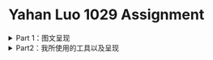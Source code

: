 # Yahan Luo 1029 Assignment
<details>
<summary> Part 1：图文呈现 </summary>
  
## 我国废玻璃回收总量下降 玻璃容器回收再生产业受阻

2019年10月21日，《中国再生资源行业发展报告（2019）》在商务部流通业发展司网站正式发布。该报告显示，2018 年我国废玻璃回收总量为1040吨，同比下降2.8%；同比增长率在十大再生资源类别中排名倒数第二。其中，我国日用玻璃及制品废玻璃回收利用量为300 万吨，占废玻璃总回收利用量的 28.8%，同比下降达2.5%。  

<div align=center><img width="450" src="https://github.com/YahanLuo/2019-Visual-Data-Journalism/blob/master/Assignment%201029/Pictures/pic1%20final.png"/></div>

玻璃是一种能百分之百回收的再生物质。据GPI（Glass Package Institute）介绍，回收后的废玻璃可以代替生产同样重量新玻璃中95%的原料，损耗比例仅占5%。即便是耗能较多的“回炉再造”方式，每回收1吨容器玻璃也可节约800公斤石英砂，130公斤烧碱，130公斤石灰石和140升重油；每回收6吨的容器玻璃，就可以减少1吨二氧化碳。

<div align=center><img width="450" src="https://github.com/YahanLuo/2019-Visual-Data-Journalism/blob/master/Assignment%201029/Pictures/pic2%20final.png"/></div>

然而在我国，废玻璃几乎已经被排除在可回收垃圾的范畴之外。体积大，重量重，不易压缩，运输成本高且运输过程危险，都成为收废品商家拒绝废玻璃的理由。而如果从废旧垃圾中分拣玻璃，高昂的人工费将会使企业每卖一吨废玻璃就要“亏损一两百元”。长远来看，国内玻璃市场产能过剩，商品价格低迷。相较于再生玻璃，直接使用原料加工生产的玻璃成本更低。而且，国内绝大多数企业无法达到废玻璃利用的行业要求，无法享受资源再生行业的税收优惠政策。因此，我国废玻璃回收率一直处于较低水平。

但并非各国皆是如此。从全球看来，欧盟的玻璃回收率属领先水平。据FEVE(The European Container Glass Fedration)新公布的数据，欧盟国家的玻璃平均回收率达74%。在美国，各州废旧玻璃回收率不同。以纽约市为例，2019年纽约各街区MGP（Mental，Glass，Plastic）回收率平均约为61%，最高可达100%。

<div align=center><img width="450" src="https://github.com/YahanLuo/2019-Visual-Data-Journalism/blob/master/Assignment%201029/Pictures/pic3%20final.png"/></div>

现在，许多发达国家已经通过立法，利用押金制度将玻璃容器纳入城市固废回收的范围之内。这或将成为我国解决废弃玻璃回收率过低的有效途径。据CRI(Container Recycling Institute)的数据，美国有容器存放法规的州平均玻璃容器回收率略高于63%，而没有容器存放法规的州平均回收率仅为24%左右。

<div align = right style = > 记者 | 罗雅涵 </div>

</details>

<details>
 <summary>Part2：我所使用的工具以及呈现</summary>
  
### 数据来源
1. [中华人民共和国商务部流通业发展司：《中国再生资源行业发展报告》（2014年-2019年）](http://ltfzs.mofcom.gov.cn/)
2. [GPI（Glass Package Institute）: Glass Recycling Facts](http://www.gpi.org/recycling/glass-recycling-facts)
3. [GPI（Glass Package Institute）: Carbon Calculator](http://www.gpi.org/recycling/carbon-calculator)
4. [《环境与生活》：我国废旧玻璃制品回收率低 专家建议玻璃瓶强制回收应立法](http://www.hjysh.net/index.php?m=content&c=index&a=show&catid=21&id=1677&from=singlemessage&isappinstalled=0)
5. [FEVE(The European Container Glass Fedration)](https://feve.org/)
6. [NYC(New York City):Recycling Diversion and Capture Rates](https://www1.nyc.gov/assets/dsny/site/services/recycling)
7. [CRI(Container Recycling Institute)](http://www.container-recycling.org/)


### 参考文献
1. [《上观日报》:每卖一吨就亏一两百元，玻璃静脉产业濒临瘫痪？如何自救](https://www.jfdaily.com/news/detail?id=73929)
2. [《上观日报》:“城市矿产”——废玻璃的回收和利用](https://www.jfdaily.com/news/detail?id=112262)
3. [北极星环保网](http://huanbao.bjx.com.cn/)
4. [北极星固废网](gfcl.bjx.com.cn/)




